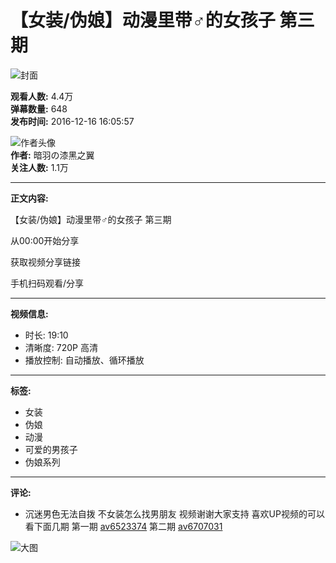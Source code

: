 # 【女装/伪娘】动漫里带♂的女孩子 第三期

![封面](//i0.hdslb.com/bfs/archive/d83607fbf5baefe5c7638d95245f3f09c2011570.jpg@100w_100h_1c.webp)

**观看人数:** 4.4万  
**弹幕数量:** 648  
**发布时间:** 2016-12-16 16:05:57  

![作者头像](//i1.hdslb.com/bfs/face/6a5f6af1af78433548eb83494f6d962b00f71776.jpg@96w.webp)  
**作者:** 暗羽の漆黑之翼  
**关注人数:** 1.1万  

---

**正文内容:**

【女装/伪娘】动漫里带♂的女孩子 第三期

从00:00开始分享

获取视频分享链接

手机扫码观看/分享

---

**视频信息:**

- 时长: 19:10
- 清晰度: 720P 高清
- 播放控制: 自动播放、循环播放

---

**标签:**

- 女装
- 伪娘
- 动漫
- 可爱的男孩子
- 伪娘系列

---

**评论:**

- 沉迷男色无法自拨 不女装怎么找男朋友 视频谢谢大家支持 喜欢UP视频的可以看下面几期 第一期 [av6523374](//www.bilibili.com/video/av6523374/?spm_id_from=333.788.video.desc.click) 第二期 [av6707031](//www.bilibili.com/video/av6707031/?spm_id_from=333.788.video.desc.click)

![大图](//i0.hdslb.com/bfs/archive/d83607fbf5baefe5c7638d95245f3f09c2011570.jpg@518w_290h_1c_!web-video-share-cover.webp)